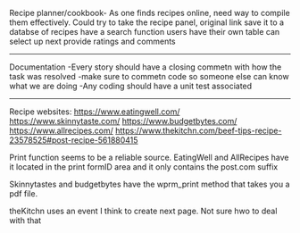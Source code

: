 Recipe planner/cookbook- As one finds recipes online, need way to compile them effectively. Could try to take the recipe panel, original link
    save it to a databse of recipes
    have a search function
    users have their own table
    can select up next
    provide ratings and comments


-------------
Documentation
    -Every story should have a closing commetn with how the task was resolved
    -make sure to commetn code so someone else can know what we are doing
    -Any coding should have a unit test associated



---------------
Recipe websites:
https://www.eatingwell.com/
https://www.skinnytaste.com/
https://www.budgetbytes.com/
https://www.allrecipes.com/
https://www.thekitchn.com/beef-tips-recipe-23578525#post-recipe-561880415

Print function seems to be a reliable source. EatingWell and AllRecipes have it located in the print formID area and it only contains the post.com suffix

Skinnytastes and budgetbytes have the wprm_print method that takes you a pdf file.

theKitchn uses an event I think to create next page. Not sure hwo to deal with that